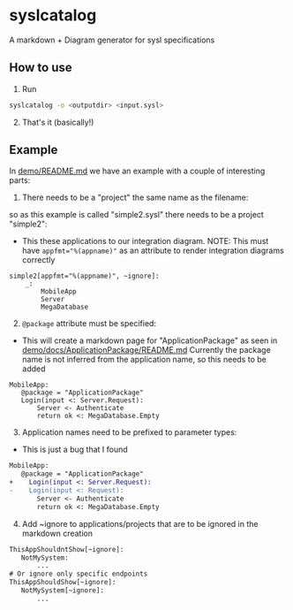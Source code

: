 # syslcatalog

A markdown + Diagram generator for sysl specifications

## How to use
1. Run 

```bash
syslcatalog -o <outputdir> <input.sysl>
```

2. That's it (basically!)

## Example
In [demo/README.md](demo/README.md) we have an example with a couple of interesting parts:
1. There needs to be a "project" the same name as the filename:

so as this example is called "simple2.sysl" there needs to be a project "simple2":
- This these applications to our integration diagram.
NOTE: This must have `appfmt="%(appname)"` as an attribute to render integration diagrams correctly
```
simple2[appfmt="%(appname)", ~ignore]:
    _:
        MobileApp
        Server
        MegaDatabase
```

2. `@package` attribute must be specified:
 - This will create a markdown page for "ApplicationPackage" as seen in [demo/docs/ApplicationPackage/README.md](demo/docs/ApplicationPackage/README.md)
 Currently the package name is not inferred from the application name, so this needs to be added
 ```
MobileApp:
    @package = "ApplicationPackage"
    Login(input <: Server.Request):
        Server <- Authenticate
        return ok <: MegaDatabase.Empty
```

3. Application names need to be prefixed to parameter types:
- This is just a bug that I found
 ```diff
MobileApp:
    @package = "ApplicationPackage"
+    Login(input <: Server.Request):
-    Login(input <: Request):
        Server <- Authenticate
        return ok <: MegaDatabase.Empty
```

4. Add ~ignore to applications/projects that are to be ignored in the markdown creation

 ```diff
ThisAppShouldntShow[~ignore]:
    NotMySystem:
        ...
# Or ignore only specific endpoints
ThisAppShouldShow[~ignore]:
    NotMySystem[~ignore]:
        ...
```